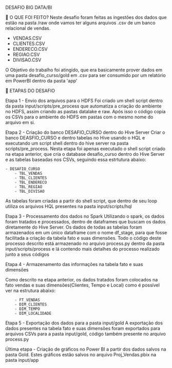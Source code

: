 DESAFIO BIG DATA/BI

📌 O QUE FOI FEITO?
Neste desafio foram feitas as ingestões dos dados que estão na pasta /raw onde vamos ter alguns arquivos .csv de um banco relacional de vendas.

 - VENDAS.CSV
 - CLIENTES.CSV
 - ENDERECO.CSV
 - REGIAO.CSV
 - DIVISAO.CSV

O Objetivo do trabalho foi atingido, que era basicamente prover dados em uma pasta desafio_curso/gold em .csv para ser consumido por um relatório em PowerBI dentro da pasta 'app'

📑 ETAPAS DO DESAFIO

Etapa 1 - Envio dos arquivos para o HDFS
     Foi criado um shell script dentro da pasta input/scripts/pre_process que automatiza a criação do ambiente no HDFS, assim criando as pastas datalake e raw.
     Após isso o código copia os CSVs para o ambiente do HDFS em pastas com o mesmo nome do arquivo em si.

Etapa 2 - Criação do banco DESAFIO_CURSO dentro do Hive Server Criar o banco DEASFIO_CURSO e dentro tabelas no Hive usando o HQL e executando um script shell dentro do hive server na pasta scripts/pre_process.
     Nesta etapa foi apenas executado o shell script criado na etapa anterior, que cria o database desafio_curso dentro do Hive Server e as tabelas baseadas nos CSVs, seguindo essa estrtutura abaixo:
     
    - DESAFIO_CURSO 
        - TBL_VENDAS
        - TBL_CLIENTES
        - TBL_ENDERECO
        - TBL_REGIAO
        - TBL_DIVISAO  
   As tabelas foram criadas a partir do shell script, que dentro de seu loop utiliza os arquivos HQL presentes na pasta input/scripts/hql 

Etapa 3 - Processamento dos dados no Spark
     Utilizando o spark, os dados foram tratados e processados, dentro de dataframes que buscam os dados diretamente do Hive Server.
     Os dados de todas as tabelas foram armazenados em um único dataframe com o nome df_stage, para que fosse facilitada a criação da tabela fato e suas dimensões.
     Todo o código deste processo descrito está armazenado no arquivo process.py dentro da pasta input/scripts/process e lá contendo mais detalhes do processo realizado junto a seus códigos

Etapa 4 - Armazenamento das informações na tabela fato e suas dimensões
    
   Como descrito na etapa anterior, os dados tratados foram colocados na fato vendas e suas dimensões(Clientes, Tempo e Local) como é possível ver na estrutura abaixo:

        - FT_VENDAS
        - DIM_CLIENTES
        - DIM_TEMPO
        - DIM_LOCALIDADE

Etapa 5 - Exportação dos dados para a pasta input/gold
     A exportação dos dados presentes na tabela fato e suas dimensões foram exportados para arquivos CSVs para a pasta input/gold, código também presente no arquivo process.py

Última etapa - Criação de gráficos no Power BI a partir dos dados salvos na pasta Gold. Estes gráficos estão salvos no arquivo Proj_Vendas.pbix na pasta input/app
